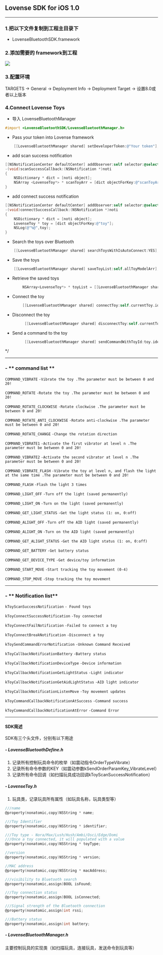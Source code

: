 ## Lovense SDK for iOS 1.0


------------


###  1.把以下文件复制到工程主目录下
-  LovenseBluetoothSDK.framework

###  2.添加需要的 framework到工程

![](https://www.showdoc.cc/server/api/common/visitfile/sign/8d09f12716dceb90b3ced5223ad1b3aa?showdoc=.jpg)

###   3.配置环境
TARGETS -> General -> Deployment Info -> Deployment Target -> 设置8.0或者以上版本


### 4.Connect Lovense Toys


- 导入 LovenseBluetoothManager 

```objective-c
#import <LovenseBluetoothSDK/LovenseBluetoothManager.h>
```

-   Pass your token into Lovense framework

```objective-c
    [[LovenseBluetoothManager shared] setDeveloperToken:@"Your token"];
```

-  add scan success notification
```objective-c
[[NSNotificationCenter defaultCenter] addObserver:self selector:@selector(scanSuccessCallback:) name:kToyScanSuccessNotification object:nil];     //Scanning toy success notification
-(void)scanSuccessCallback:(NSNotification *)noti
{
    NSDictionary * dict = [noti object];
    NSArray <LovenseToy*> * scanToyArr = [dict objectForKey:@"scanToyArray"];
}
```

-  add connect success notification
```objective-c
[[NSNotificationCenter defaultCenter] addObserver:self selector:@selector(connectSuccessCallback:) name:kToyConnectSuccessNotification object:nil];     //Connected toy successfully notification
-(void)connectSuccessCallback:(NSNotification *)noti
{
    NSDictionary * dict = [noti object];
    LovenseToy * toy = [dict objectForKey:@"toy"];
    NSLog(@"%@",toy);
}
```

-  Search the toys over Bluetooth

```objective-c
    [[LovenseBluetoothManager shared] searchToysWithIsAutoConnect:YES];
```


-  Save the toys

```objective-c
    [[LovenseBluetoothManager shared] saveToyList:self.allToyModelArr];
```

-  Retrieve the saved toys

```objective-c
        NSArray<LovenseToy*> * toyList = [[LovenseBluetoothManager shared] getSavedToyList];

```

-   Connect the toy

```objective-c
        [[LovenseBluetoothManager shared] connectToy:self.currentToy.identifier];

```


-   Disconnect the  toy

```objective-c
         [[LovenseBluetoothManager shared] disconnectToy:self.currentToy.identifier];

```

-    Send a command to the toy

```objective-c
         [[LovenseBluetoothManager shared] sendCommandWithToyId:toy.identifier andCommandType:COMMAND_VIBRATE andParamDict:@{kSendCommandParamKey_VibrateLevel:@(20)}];
```



 */

------------


### - ** command list **

`COMMAND_VIBRATE`
`-Vibrate the toy .The parameter must be between 0 and 20!`

`COMMAND_ROTATE`
`-Rotate the toy .The parameter must be between 0 and 20!`

`COMMAND_ROTATE_CLOCKWISE`
`-Rotate clockwise .The parameter must be between 0 and 20!`

`COMMAND_ROTATE_ANTI_CLOCKWISE`
`-Rotate anti-clockwise .The parameter must be between 0 and 20!`

`COMMAND_ROTATE_CHANGE`
`-Change the rotation direction`

`COMMAND_VIBRATE1`
`-Activate the first vibrator at level n .The parameter must be between 0 and 20!`

`COMMAND_VIBRATE2`
`-Activate the second vibrator at level n .The parameter must be between 0 and 20!`

`COMMAND_VIBRATE_FLASH`
`-Vibrate the toy at level n, and flash the light at the same time .The parameter must be between 0 and 20!`

`COMMAND_FLASH`
`-Flash the light 3 times`

`COMMAND_LIGHT_OFF`
`-Turn off the light (saved permanently)`

`COMMAND_LIGHT_ON`
`-Turn on the light (saved permanently)`

`COMMAND_GET_LIGHT_STATUS`
`-Get the light status (1: on, 0:off)`

`COMMAND_ALIGHT_OFF`
`-Turn off the AID light (saved permanently)`

`COMMAND_ALIGHT_ON`
`-Turn on the AID light (saved permanently)`

`COMMAND_GET_ALIGHT_STATUS`
`-Get the AID light status (1: on, 0:off)`

`COMMAND_GET_BATTERY`
`-Get battery status`

`COMMAND_GET_DEVICE_TYPE`
`-Get device/toy information`

`COMMAND_START_MOVE`
`-Start tracking the toy movement (0-4)`

`COMMAND_STOP_MOVE`
`-Stop tracking the toy movement`



------------


### - ** Notification list**

`kToyScanSuccessNotification`
`- Found toys`

`kToyConnectSuccessNotification`
`-Toy connected`

`kToyConnectFailNotification`
`-Failed to connect a toy`

`kToyConnectBreakNotification`
`-Disconnect a toy`

`kToySendCommandErrorNotification`
`-Unknown Command Received`

`kToyCallbackNotificationBattery`
`-Battery status`

`kToyCallbackNotificationDeviceType`
`-Device information`

`kToyCallbackNotificationGetLightStatus`
`-Light indicator`

`kToyCallbackNotificationGetAidLightStatus`
`-AID light indicator`


`kToyCallbackNotificationListenMove`
`-Toy movement updates`


`kToyCommandCallbackNotificationAtSuccess`
`-Command success`


`kToyCommandCallbackNotificationAtError`
`-Command Error`


------------

####  SDK简述

SDK有三个头文件，分别有以下用途
##### - LovenseBluetoothDefine.h
1. 记录所有控制玩具命令的枚举（如震动指令OrderTypeVibrate）
2. 记录所有命令参数的KEY（如震动参数kSendOrderParamKey_VibrateLevel）
3. 记录所有命令回调（如扫描玩具成功回调kToyScanSuccessNotification）

##### - LovenseToy.h
1. 玩具类，记录玩具所有属性（如玩具名称，玩具类型等）

```objective-c
///name
@property(nonatomic,copy)NSString * name;

///Toy Identifier
@property(nonatomic,copy)NSString * identifier;

///Toy type - Nora/Max/Lush/Hush/Ambi/Osci/Edge/Domi
///Once a toy connected, it will populated with a value
@property(nonatomic,copy)NSString * toyType;

//version
@property(nonatomic,copy)NSString * version;

//MAC address
@property(nonatomic,copy)NSString * macAddress;

///visibility to Bluetooth search
@property(nonatomic,assign)BOOL isFound;

///Toy connection status
@property(nonatomic,assign)BOOL isConnected;

///Signal strength of the Bluetooth connection
@property(nonatomic,assign)int rssi;

///Battery status
@property(nonatomic,assign)int battery;
```

##### - LovenseBluetoothManager.h
主要控制玩具的实现类（如扫描玩具，连接玩具，发送命令到玩具等）



